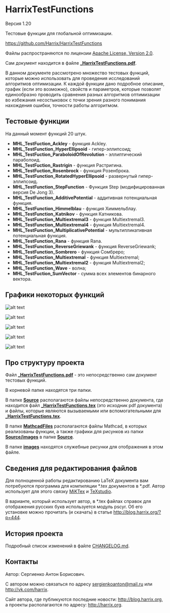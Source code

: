 HarrixTestFunctions
===================

Версия 1.20

Тестовые функции для глобальной оптимизации.

https://github.com/Harrix/HarrixTestFunctions

Файлы распространяются по лицензии [Apache License, Version 2.0](../master/LICENSE.txt).

Сам документ находится в файле [**_HarrixTestFunctions.pdf**](../master/_HarrixTestFunctions.pdf).

В данном документе рассмотрено множество тестовых функций, которые можно использовать для проведения исследований алгоритмов оптимизации. К каждой функции дано подробное описание, график (если это возможно), свойств и параметров, которые позволят единообразно проводить сравнения разных алгоритмов оптимизации во избежания несостыковок с точки зрения разного понимания нахождения ошибки, точности работы алгоритмом.

Тестовые функции
----------------

На данный момент функций 20 штук.
 * **MHL_TestFuction_Ackley** - функция Ackley.
 * **MHL_TestFunction_HyperEllipsoid** - гипер-эллипсоид;
 * **MHL_TestFuction_ParaboloidOfRevolution** - эллиптический параболоид.
 * **MHL_TestFuction_Rastrigin** - функция Растригина.
 * **MHL_TestFuction_Rosenbrock** - функция Розенброка.
 * **MHL_TestFunction_RotatedHyperEllipsoid** - развернутый гипер-эллипсоид.
 * **MHL_TestFunction_StepFunction** - Функция Step (модифицированная версия De Jong 3).
 * **MHL_TestFunction_AdditivePotential** - аддитивная потенциальная функция.
 * **MHL_TestFunction_Himmelblau** - функция Химмельблау.
 * **MHL_TestFunction_Katnikov** - функция Катникова.
 * **MHL_TestFunction_Multiextremal3** - функция Multiextremal3.
 * **MHL_TestFunction_Multiextremal4** - функция Multiextremal4.
 * **MHL_TestFunction_MultiplicativePotential** - мультипликативная потенциальная функция.
 * **MHL_TestFunction_Rana** - функция Rana.
 * **MHL_TestFunction_ReverseGriewank** - функция ReverseGriewank;
 * **MHL_TestFunction_Sombrero** - функция Сомбреро;
 * **MHL_TestFunction_Multiextremal** - функция Multiextremal;
 * **MHL_TestFunction_Multiextremal2** - функция Multiextremal2;
 * **MHL_TestFunction_Wave** - волна;
 * **MHL_TestFuction_SumVector** - сумма всех элементов бинарного вектора.
 
Графики некоторых функций
-------------------------

![alt text](../master/images/MHL_TestFunction_Ackley.png "MHL_TestFunction_Ackley")

![alt text](../master/images/MHL_TestFunction_AdditivePotential.png "MHL_TestFunction_AdditivePotential")

![alt text](../master/images/MHL_TestFunction_ParaboloidOfRevolution.png "MHL_TestFunction_ParaboloidOfRevolution")

![alt text](../master/images/MHL_TestFunction_Rastrigin.png "MHL_TestFunction_Rastrigin")

![alt text](../master/images/MHL_TestFunction_Rosenbrock.png "MHL_TestFunction_Rosenbrock")

Про структуру проекта
---------------------

Файл [**_HarrixTestFunctions.pdf**](../master/_HarrixTestFunctions.pdf) - это непосредственно сам документ тестовых функций.

В корневой папке находятся три папки. 

В папке [**Source**](../master/Source) располагаются файлы непосредственно документа, где находится файл [**_HarrixTestFunctions.tex**](../master/_HarrixTestFunctions.tex) (это исходник pdf документа) и файлы, которые являются вызываемыми или вспомогательными для [**_HarrixTestFunctions.tex**](../master/_HarrixTestFunctions.tex).

В папке [**MathcadFiles**](../master/MathcadFiles) располагаются файлы Mathcad, в которых реализованы функции, а также графики для рисунков из папки [**Source/images**](../master/Source/images) в папке [**Source**](../master/Source). 

В папке [**images**](../master/images) находятся служебные рисунки для отображения в этом файле.

Сведения для редактирования файлов
----------------------------------

Для полноценной работы редактированию LaTeX документа вам потребуются программа для компиляции *.tex документов в *.pdf. Автор использует для этого связку [MiKTex](http://www.miktex.org/) и [TeXstudio](http://texstudio.sourceforge.net/). 

В варианте, который использует автор, в *.tex файлах справок для отображения русских букв используется модуль pscyr. Об его установке можно прочитать (и скачать) в статье http://blog.harrix.org/?p=444.

История проекта
---------------

Подробный список изменений в файле [CHANGELOG.md](../master/CHANGELOG.md).

Контакты
--------

Автор: Сергиенко Антон Борисович.

С автором можно связаться по адресу sergienkoanton@mail.ru или  http://vk.com/harrix.

Сайт автора, где публикуются последние новости: http://blog.harrix.org, а проекты располагаются по адресу: http://harrix.org.